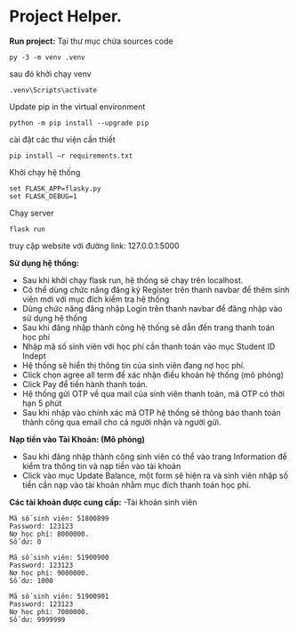 
# Project Helper.
**Run project:** 
Tại thư mục chứa sources code 
```
py -3 -m venv .venv
```

sau đó khởi chạy venv
```
.venv\Scripts\activate
```

Update pip in the virtual environment
```
python -m pip install --upgrade pip
```

cài đặt các thư viện cần thiết
```
pip install –r requirements.txt
```

Khởi chạy hệ thống
```
set FLASK_APP=flasky.py
set FLASK_DEBUG=1
```
Chạy server
```
flask run
```
truy cập website với đường link: 127.0.0.1:5000

**Sử dụng hệ thống:**
- Sau khi khởi chạy flask run, hệ thống sẽ chạy trên localhost.
- Có thể dùng chức năng đăng ký Register trên thanh navbar để thêm sinh viên mới với mục đích kiểm tra hệ thống
- Dùng chức năng đăng nhập Login trên thanh navbar để đăng nhập vào sử dụng hệ thống
- Sau khi đăng nhập thành công hệ thống sẽ dẫn đến trang thanh toán học phí
- Nhập mã số sinh viên với học phí cần thanh toán vào mục Student ID Indept
- Hệ thống sẽ hiển thị thông tin của sinh viên đang nợ học phí.
- Click chọn agree all term để xác nhận điều khoản hệ thống (mô phỏng)
- Click Pay để tiến hành thanh toán.
- Hệ thống gửi OTP về qua mail của sinh viên thanh toán, mã OTP có thời hạn 5 phút
- Sau khi nhập vào chính xác mã OTP hệ thống sẽ thông báo thanh toán thành công qua email cho cả người nhận và người gửi.

**Nạp tiền vào Tài Khoản: (Mô phỏng)**
- Sau khi đăng nhập thành công sinh viên có thể vào trang Information để kiểm tra thông tin và nạp tiền vào tài khoản
- Click vào mục Update Balance, một form sẽ hiện ra và sinh viên nhập số tiền cần nạp vào tài khoản nhằm mục đích thanh toán học phí.

**Các tài khoản được cung cấp:**
-Tài khoản sinh viên
```
Mã số sinh viên: 51800899
Password: 123123
Nợ học phí: 8000000.
Số dư: 0
```
```
Mã số sinh viên: 51900900
Password: 123123
Nợ học phí: 9000000.
Số dư: 1000
```
```
Mã số sinh viên: 51900901
Password: 123123
Nợ học phí: 7000000.
Số dư: 9999999
```


